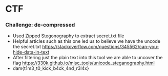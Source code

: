 # CTF
<h3> Challenge: de-compressed</h3>

- Used Zipped Stegonography to extract secret.txt file
- Helpful articles such as this one led us to believe we have the uncode the secret.txt
  https://stackoverflow.com/questions/345562/can-you-hide-data-in-text
- After filtering just the plain text into this tool we are able to uncover the flag
  https://330k.github.io/misc_tools/unicode_steganography.html
- dam{t1m3_t0_kick_b4ck_4nd_r3l4x}
